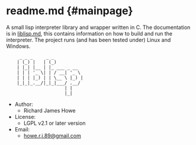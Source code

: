 readme.md {#mainpage}
=========

A small lisp interpreter library and wrapper written in C. The documentation 
is in [liblisp.md][], this contains information on how to build and run the
interpreter. The project runs (and has been tested under) Linux and Windows.


         _ _ _     _ _           
        | (_) |   | (_)          
        | |_| |__ | |_ ___ _ __  
        | | | '_ \| | / __| '_ \ 
        | | | |_) | | \__ \ |_) |
        |_|_|_.__/|_|_|___/ .__/ 
                          | |    
                          |_|    



* Author:
  - Richard James Howe
* License:
  - LGPL v2.1 or later version
* Email:
  - <howe.r.j.89@gmail.com>

[liblisp.md]: liblisp.md
